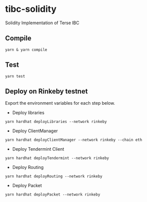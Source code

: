 # tibc-solidity
Solidity Implementation of Terse IBC

## Compile
```
yarn & yarn compile
```

## Test

```
yarn test
```

## Deploy on Rinkeby testnet
Export the environment variables for each step below.

* Deploy libraries
```shell
yarn hardhat deployLibraries --network rinkeby
```

* Deploy ClientManager
```shell
yarn hardhat deployClientManager --network rinkeby --chain eth
```

* Deploy Tendermint Client
```shell
yarn hardhat deployTendermint --network rinkeby
```

* Deploy Routing
```shell
yarn hardhat deployRouting --network rinkeby
```

* Deploy Packet
```shell
yarn hardhat deployPacket --network rinkeby
```